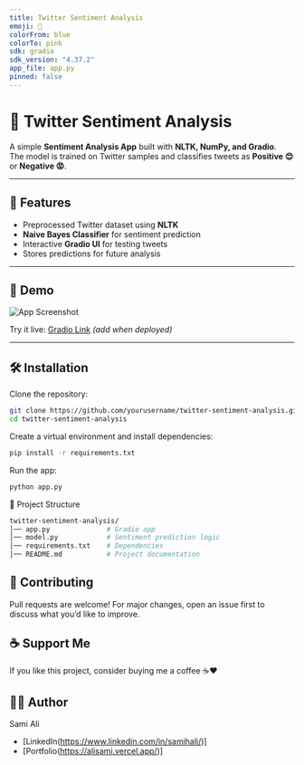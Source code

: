 ```yaml
---
title: Twitter Sentiment Analysis
emoji: 🌟
colorFrom: blue
colorTo: pink
sdk: gradio
sdk_version: "4.37.2"
app_file: app.py
pinned: false
---
```



# 🌟 Twitter Sentiment Analysis  

A simple **Sentiment Analysis App** built with **NLTK, NumPy, and Gradio**.  
The model is trained on Twitter samples and classifies tweets as **Positive 😊** or **Negative 😡**.  

---

## 🚀 Features
- Preprocessed Twitter dataset using **NLTK**
- **Naive Bayes Classifier** for sentiment prediction
- Interactive **Gradio UI** for testing tweets
- Stores predictions for future analysis

---

## 📸 Demo
![App Screenshot](https://res.cloudinary.com/dcffvppph/image/upload/v1757088119/pp11_kwo7op.png)  
 

Try it live: [Gradio Link](https://huggingface.co/spaces/samiali12/twitter-sentiment-analysis) *(add when deployed)*  

---

## 🛠️ Installation

Clone the repository:
```bash
git clone https://github.com/yourusername/twitter-sentiment-analysis.git
cd twitter-sentiment-analysis
```

Create a virtual environment and install dependencies:
```bash
pip install -r requirements.txt
```

Run the app:
```bash
python app.py
```

📂 Project Structure
```bash
twitter-sentiment-analysis/
│── app.py              # Gradio app
│── model.py            # Sentiment prediction logic
│── requirements.txt    # Dependencies
│── README.md           # Project documentation
```

## 🤝 Contributing
Pull requests are welcome! For major changes, open an issue first to discuss what you’d like to improve.

## ☕ Support Me
If you like this project, consider buying me a coffee ☕❤️

## 👨‍💻 Author
Sami Ali
- [LinkedIn(https://www.linkedin.com/in/samihali/)]
- [Portfolio(https://alisami.vercel.app/)]
